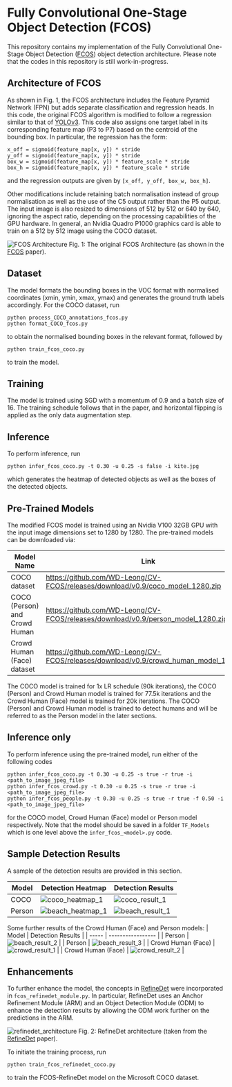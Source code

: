 # Fully Convolutional One-Stage Object Detection (FCOS)
This repository contains my implementation of the Fully Convolutional One-Stage Object Detection ([FCOS](https://arxiv.org/abs/1904.01355)) object detection architecture. Please note that the codes in this repository is still work-in-progress.

## Architecture of FCOS
As shown in Fig. 1, the FCOS architecture includes the Feature Pyramid Network (FPN) but adds separate classification and regression heads. In this code, the original FCOS algorithm is modified to follow a regression similar to that of [YOLOv3](https://arxiv.org/abs/1804.02767). This code also assigns one target label in its corresponding feature map (P3 to P7) based on the centroid of the bounding box. In particular, the regression has the form:
```
x_off = sigmoid(feature_map[x, y]) * stride
y_off = sigmoid(feature_map[x, y]) * stride
box_w = sigmoid(feature_map[x, y]) * feature_scale * stride
box_h = sigmoid(feature_map[x, y]) * feature_scale * stride
```
and the regression outputs are given by `[x_off, y_off, box_w, box_h]`.

Other modifications include retaining batch normalisation instead of group normalisation as well as the use of the C5 output rather than the P5 output. The input image is also resized to dimensions of 512 by 512 or 640 by 640, ignoring the aspect ratio, depending on the processing capabilities of the GPU hardware. In general, an Nvidia Quadro P1000 graphics card is able to train on a 512 by 512 image using the COCO dataset.

![FCOS Architecture](FCOS_architecture.JPG)
Fig. 1: The original FCOS Architecture (as shown in the [FCOS](https://arxiv.org/abs/1904.01355) paper).

## Dataset
The model formats the bounding boxes in the VOC format with normalised coordinates (xmin, ymin, xmax, ymax) and generates the ground truth labels accordingly. For the COCO dataset, run
```
python process_COCO_annotations_fcos.py
python format_COCO_fcos.py
```
to obtain the normalised bounding boxes in the relevant format, followed by
```
python train_fcos_coco.py
```
to train the model.

## Training
The model is trained using SGD with a momentum of 0.9 and a batch size of 16. The training schedule follows that in the paper, and horizontal flipping is applied as the only data augmentation step.

## Inference
To perform inference, run
```
python infer_fcos_coco.py -t 0.30 -u 0.25 -s false -i kite.jpg
```
which generates the heatmap of detected objects as well as the boxes of the detected objects.

## Pre-Trained Models
The modified FCOS model is trained using an Nvidia V100 32GB GPU with the input image dimensions set to 1280 by 1280. The pre-trained models can be downloaded via:

| Model Name | Link |
| ---------- | ---- |
| COCO dataset | https://github.com/WD-Leong/CV-FCOS/releases/download/v0.9/coco_model_1280.zip |
| COCO (Person) and Crowd Human | https://github.com/WD-Leong/CV-FCOS/releases/download/v0.9/person_model_1280.zip |
| Crowd Human (Face) dataset | https://github.com/WD-Leong/CV-FCOS/releases/download/v0.9/crowd_human_model_1280.zip |

The COCO model is trained for 1x LR schedule (90k iterations), the COCO (Person) and Crowd Human model is trained for 77.5k iterations and the Crowd Human (Face) model is trained for 20k iterations. The COCO (Person) and Crowd Human model is trained to detect humans and will be referred to as the Person model in the later sections.

## Inference only
To perform inference using the pre-trained model, run either of the following codes
```
python infer_fcos_coco.py -t 0.30 -u 0.25 -s true -r true -i <path_to_image_jpeg_file>
python infer_fcos_crowd.py -t 0.30 -u 0.25 -s true -r true -i <path_to_image_jpeg_file>
python infer_fcos_people.py -t 0.30 -u 0.25 -s true -r true -f 0.50 -i <path_to_image_jpeg_file>
```
for the COCO model, Crowd Human (Face) model or Person model respectively. Note that the model should be saved in a folder `TF_Models` which is one level above the `infer_fcos_<model>.py` code.

## Sample Detection Results
A sample of the detection results are provided in this section.

| Model | Detection Heatmap | Detection Results |
| ----- | ----------------- | ----------------- |
| COCO | ![coco_heatmap_1](Results/coco_detect_heatmap_1.jpg) | ![coco_result_1](Results/coco_detection_result_1.jpg) |
| Person | ![beach_heatmap_1](Results/beach_detection_heatmap_1.jpg) | ![beach_result_1](Results/beach_detection_results_1.jpg) |

Some further results of the Crowd Human (Face) and Person models:
| Model | Detection Results |
| ----- | ----------------- |
| Person | ![beach_result_2](Results/beach_detection_results_2.jpg) |
| Person | ![beach_result_3](Results/beach_detection_results_3.jpg) |
| Crowd Human (Face) | ![crowd_result_1](Results/head_detection_result_1.jpg) |
| Crowd Human (Face) | ![crowd_result_2](Results/head_detection_result_2.jpg) |

## Enhancements
To further enhance the model, the concepts in [RefineDet](https://arxiv.org/abs/1711.06897) were incorporated in `fcos_refinedet_module.py`. In particular, RefineDet uses an Anchor Refinement Module (ARM) and an Object Detection Module (ODM) to enhance the detection results by allowing the ODM work further on the predictions in the ARM. 

![refinedet_architecture](RefineDet_Architecture.JPG)
Fig. 2: RefineDet architecture (taken from the [RefineDet](https://arxiv.org/abs/1711.06897) paper).

To initiate the training process, run 
```
python train_fcos_refinedet_coco.py
```
to train the FCOS-RefineDet model on the Microsoft COCO dataset. 
